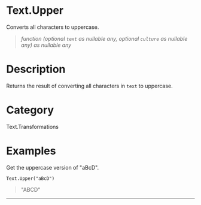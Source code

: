 # Text.Upper
Converts all characters to uppercase.
> _function (optional <code>text</code> as nullable any, optional <code>culture</code> as nullable any) as nullable any_

# Description 
Returns the result of converting all characters in <code>text</code> to uppercase.
# Category 
Text.Transformations
# Examples 
Get the uppercase version of "aBcD".
```
Text.Upper("aBcD")
```
> "ABCD"
***
